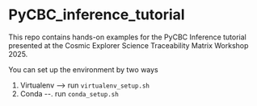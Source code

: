 # PyCBC_inference_tutorial

This repo contains hands-on examples for the PyCBC Inference tutorial presented at the Cosmic Explorer Science Traceability Matrix Workshop 2025.

You can set up the environment by two ways

1. Virtualenv --> run `virtualenv_setup.sh`
2. Conda --. run `conda_setup.sh`
